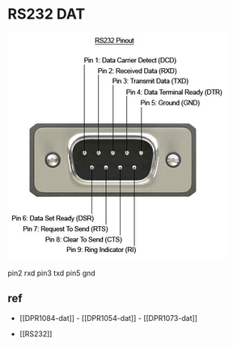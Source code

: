 
# RS232 DAT 

![](46-12-14-22-05-2023.png)

pin2 rxd
pin3 txd 
pin5 gnd 

## ref 

- [[DPR1084-dat]] - [[DPR1054-dat]] - [[DPR1073-dat]]
  
- [[RS232]]
